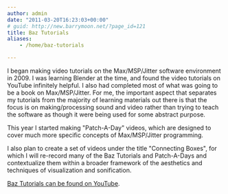 ```yaml
---
author: admin
date: "2011-03-20T16:23:03+00:00"
# guid: http://new.barrymoon.net/?page_id=121
title: Baz Tutorials
aliases: 
    - /home/baz-tutorials

---
```

I began making video tutorials on the Max/MSP/Jitter software environment in 2009. I was learning Blender at the time, and found the video tutorials on YouTube infinitely helpful. I also had completed most of what was going to be a book on Max/MSP/Jitter. For me, the important aspect that separates my tutorials from the majority of learning materials out there is that the focus is on making/processing sound and video rather than trying to teach the software as though it were being used for some abstract purpose.

This year I started making "Patch-A-Day" videos, which are designed to cover much more specific concepts of Max/MSP/Jitter programming.

I also plan to create a set of videos under the title "Connecting Boxes", for which I will re-record many of the Baz Tutorials and Patch-A-Days and contextualize them within a broader framework of the aesthetics and techniques of visualization and sonification.

[Baz Tutorials can be found on YouTube](http://www.youtube.com/user/BazTutorials).

